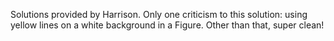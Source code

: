 Solutions provided by Harrison. Only one criticism to this solution: using yellow lines on a white background in a Figure. Other than that, super clean!
